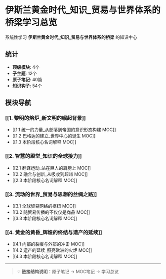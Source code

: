 # 伊斯兰黄金时代_知识_贸易与世界体系的桥梁学习总览

系统性学习 **伊斯兰黄金时代_知识_贸易与世界体系的桥梁** 的知识中心

## 统计

- **顶级模块**: 4个
- **子主题**: 12个
- **原子笔记**: 40篇
- **知识钩子**: 54个

## 模块导航

### [[1. 黎明的熔炉_新文明的崛起背景]]

- [[1.1 统一的力量_从部落到帝国的意识形态构建 MOC]]
- [[1.2 巴格达的建立_世界中心的诞生 MOC]]
- [[1.3 本阶段核心名词解释 MOC]]

### [[2. 智慧的殿堂_知识的全球接力]]

- [[2.1 翻译运动_站在巨人的肩膀上 MOC]]
- [[2.2 融合与创新_从吸收到超越 MOC]]
- [[2.3 本阶段核心名词解释 MOC]]

### [[3. 流动的世界_贸易与思想的丝绸之路]]

- [[3.1 全球贸易网络的枢纽 MOC]]
- [[3.2 随贸易传播的不仅仅是商品 MOC]]
- [[3.3 本阶段核心名词解释 MOC]]

### [[4. 黄金的黄昏_辉煌的终结与遗产的延续]]

- [[4.1 内部的裂痕与外部的冲击 MOC]]
- [[4.2 遗产的延续_照亮欧洲的火炬 MOC]]
- [[4.3 本阶段核心名词解释 MOC]]

---

> 💡 **链接结构说明**：原子笔记 → MOC笔记 → 学习总览
